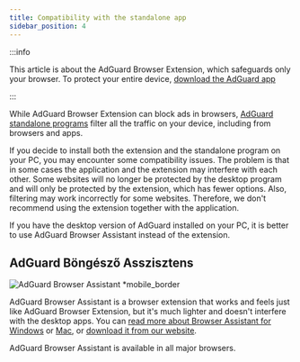 ```yaml
---
title: Compatibility with the standalone app
sidebar_position: 4
---
```


:::info

This article is about the AdGuard Browser Extension, which safeguards only your browser. To protect your entire device, [download the AdGuard app](https://agrd.io/download-kb-adblock)

:::

While AdGuard Browser Extension can block ads in browsers, [AdGuard standalone programs](/adguard-browser-extension/comparison-standalone) filter all the traffic on your device, including from browsers and apps.

If you decide to install both the extension and the standalone program on your PC, you may encounter some compatibility issues. The problem is that in some cases the application and the extension may interfere with each other. Some websites will no longer be protected by the desktop program and will only be protected by the extension, which has fewer options. Also, filtering may work incorrectly for some websites. Therefore, we don't recommend using the extension together with the application.

If you have the desktop version of AdGuard installed on your PC, it is better to use AdGuard Browser Assistant instead of the extension.

## AdGuard Böngésző Asszisztens

![AdGuard Browser Assistant \*mobile\_border](https://cdn.adtidy.org/content/kb/ad_blocker/browser_extension/ad_blocker_browser_extension_assistant.png)

AdGuard Browser Assistant is a browser extension that works and feels just like AdGuard Browser Extension, but it's much lighter and doesn't interfere with the desktop apps. You can [read more about Browser Assistant for Windows](/adguard-for-windows/browser-assistant) or [Mac](/adguard-for-mac/features/browser-assistant), or [download it from our website](https://adguard.com/adguard-assistant/overview.html).

AdGuard Browser Assistant is available in all major browsers.
